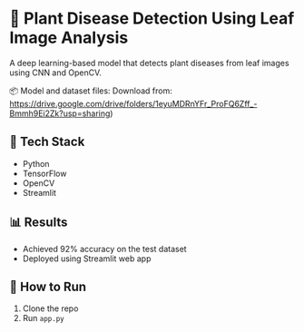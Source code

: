 # 🌿 Plant Disease Detection Using Leaf Image Analysis

A deep learning-based model that detects plant diseases from leaf images using CNN and OpenCV.

📦 Model and dataset files:
Download from: https://drive.google.com/drive/folders/1eyuMDRnYFr_ProFQ6Zff_-Bmmh9Ei2Zk?usp=sharing)

## 🚀 Tech Stack
- Python
- TensorFlow
- OpenCV
- Streamlit

## 📊 Results
- Achieved 92% accuracy on the test dataset
- Deployed using Streamlit web app

## 📁 How to Run
1. Clone the repo
2. Run `app.py`
